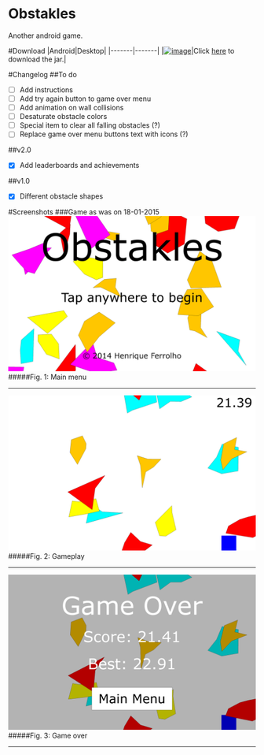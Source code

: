 Obstakles
=========
Another android game.

#Download
|Android|Desktop|
|-------|-------|
|[![image](http://i.imgur.com/64IJLRD.png)](https://play.google.com/store/apps/details?id=com.ferrolho.obstakles)|Click [here](/desktop/binaries/obstakles.jar?raw=true) to download the jar.|

#Changelog
##To do
- [ ] Add instructions
- [ ] Add try again button to game over menu
- [ ] Add animation on wall collisions
- [ ] Desaturate obstacle colors
- [ ] Special item to clear all falling obstacles (?)
- [ ] Replace game over menu buttons text with icons (?)

##v2.0
- [x] Add leaderboards and achievements

##v1.0
- [x] Different obstacle shapes

#Screenshots
###Game as was on 18-01-2015
![image](screenshots/main-menu.png)
#####Fig. 1: Main menu
***
![image](screenshots/game-play.png)
#####Fig. 2: Gameplay
***
![image](screenshots/game-over.png)
#####Fig. 3: Game over
***
